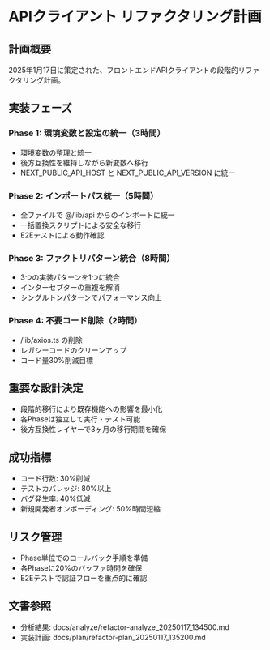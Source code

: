 # APIクライアント リファクタリング計画

## 計画概要
2025年1月17日に策定された、フロントエンドAPIクライアントの段階的リファクタリング計画。

## 実装フェーズ
### Phase 1: 環境変数と設定の統一（3時間）
- 環境変数の整理と統一
- 後方互換性を維持しながら新変数へ移行
- NEXT_PUBLIC_API_HOST と NEXT_PUBLIC_API_VERSION に統一

### Phase 2: インポートパス統一（5時間）
- 全ファイルで @/lib/api からのインポートに統一
- 一括置換スクリプトによる安全な移行
- E2Eテストによる動作確認

### Phase 3: ファクトリパターン統合（8時間）
- 3つの実装パターンを1つに統合
- インターセプターの重複を解消
- シングルトンパターンでパフォーマンス向上

### Phase 4: 不要コード削除（2時間）
- /lib/axios.ts の削除
- レガシーコードのクリーンアップ
- コード量30%削減目標

## 重要な設計決定
- 段階的移行により既存機能への影響を最小化
- 各Phaseは独立して実行・テスト可能
- 後方互換性レイヤーで3ヶ月の移行期間を確保

## 成功指標
- コード行数: 30%削減
- テストカバレッジ: 80%以上
- バグ発生率: 40%低減
- 新規開発者オンボーディング: 50%時間短縮

## リスク管理
- Phase単位でのロールバック手順を準備
- 各Phaseに20%のバッファ時間を確保
- E2Eテストで認証フローを重点的に確認

## 文書参照
- 分析結果: docs/analyze/refactor-analyze_20250117_134500.md
- 実装計画: docs/plan/refactor-plan_20250117_135200.md